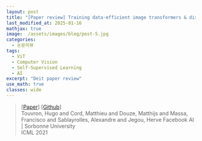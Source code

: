 ```yaml
---
layout: post
title: "[Paper review] Training data-efficient image transformers & distillation through attention"
last_modified_at: 2025-01-16
mathjax: true
image:  /assets/images/blog/post-5.jpg
categories:
  - 논문리뷰
tags:
  - ViT
  - Computer Vision
  - Self-Supervised Learning
  - AI
excerpt: "Deit paper review"
use_math: true
classes: wide
---
```



> [[Paper](https://arxiv.org/abs/2012.12877)] [[Github](https://github.com/valeoai/LOST)]  
> Touvron, Hugo and Cord, Matthieu and Douze, Matthijs and Massa, Francisco and Sablayrolles, Alexandre and Jegou, Herve
> Facebook AI | Sorbonne University  
> ICML 2021


